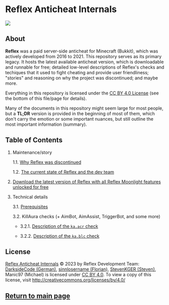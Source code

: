 # Reflex Anticheat Internals

![][reflex-logo-big]




## About

**Reflex** was a paid server-side anticheat for Minecraft (Bukkit), which was actively developed from 2016 to 2021. This repository serves as its primary legacy. It hosts the latest available anticheat version, which is downloadable and runnable for free; detailed low-level descriptions of Reflex's checks and techiques that it used to fight cheating and provide user friendliness; "stories" and reasoning on why the project was discontinued; and maybe more.

Everything in this repository is licensed under the [CC BY 4.0 License][license] (see the bottom of this file/page for details).

Many of the documents in this repository might seem large for most people, but a **TL;DR** version is provided in the beginning of most of them, which don't carry the emotion or some important nuances, but still outline the most important information (summary).




## Table of Contents

1. Maintenance/story

   1.1. [Why Reflex was discontinued][why-discontinued]

   1.2. [The current state of Reflex and the dev team][current-state]

2. [Download the latest version of Reflex with all Reflex Moonlight features unlocked for free][download-reflex]

3. Technical details

   3.1. [Prerequisites][prerequisites]

   3.2. KillAura checks (+ AimBot, AimAssist, TriggerBot, and some more)
   
   - 3.2.1. [Description of the `ka.acr` check][check.ka.acr]

   - 3.2.2. [Description of the `ka.blc` check][check.ka.blc]

   





## License

[Reflex Anticheat Internals][reflex-anticheat-internals] © 2023 by Reflex Development Team: [DarksideCode (German)][dev-german], [sinnlosername (Florian)][dev-florian], [StevenKGER (Steven)][dev-steven], Manic97 (Michael) is licensed under [CC BY 4.0][license]. To view a copy of this license, visit http://creativecommons.org/licenses/by/4.0/

[license]: http://creativecommons.org/licenses/by/4.0

[reflex-anticheat-internals]: https://github.com/MeGysssTaa/reflex-anticheat-internals

[dev-german]: https://github.com/MeGysssTaa

[dev-florian]: https://github.com/sinnlosername

[dev-steven]: https://github.com/StevenKGER

## [Return to main page][reflex-anticheat-internals]









[reflex-logo-big]: https://github.com/MeGysssTaa/reflex-anticheat-internals/blob/8a35007fca0904771d767a1ad466e1d140a79ba6/assets/Reflex%20Logo%20Big.png

[download-reflex]: https://github.com/MeGysssTaa/reflex-anticheat-internals/releases/tag/v11.3-5-27732ae-MOONLIGHT

[why-discontinued]: https://github.com/MeGysssTaa/reflex-anticheat-internals/blob/main/texts/1.1.%20Why%20Reflex%20was%20discontinued.md

[current-state]: https://github.com/MeGysssTaa/reflex-anticheat-internals/blob/main/texts/1.2.%20The%20current%20state%20of%20Reflex%20and%20the%20dev%20team.md

[prerequisites]: https://github.com/MeGysssTaa/reflex-anticheat-internals/blob/main/texts/3.1.%20Prerequisites.md

[check.ka.acr]: https://github.com/MeGysssTaa/reflex-anticheat-internals/blob/main/texts/3.2.1.%20Description%20of%20the%20%60ka.acr%60%20check.md

[check.ka.blc]: https://github.com/MeGysssTaa/reflex-anticheat-internals/blob/main/texts/3.2.2.%20Description%20of%20the%20%60ka.blc%60%20check.md




